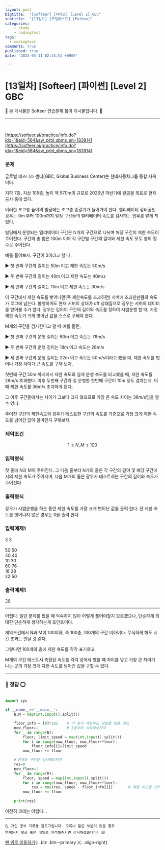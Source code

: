 ```yaml
---
layout: post
bigtitle:  "[Softeer] [파이썬] [Level 2] GBC"
subtitle:  "[13일차] [코딩테스트] [Python]"
categories:
    - study
    - codingtest
tags:
  - codingtest
comments: true
published: true
date: '2023-05-11 02:45:51 +0900'

---
```



# [13일차] [Softeer] [파이썬] [Level 2] GBC

🎀 본 게시물은 Softeer 연습문제 풀이 게시물입니다. 🎀 

---
<br>

[https://softeer.ai/practice/info.do?idx=1&eid=584&sw_prbl_sbms_sn=183914](https://softeer.ai/practice/info.do?idx=1&eid=584&sw_prbl_sbms_sn=183914)


### 문제

글로벌 비즈니스 센터(GBC, Global Business Center)는 현대자동차그룹 통합 사옥이다.

지하 7층, 지상 105층, 높이 약 570m의 규모로 2026년 하반기에 완공을 목표로 현재 공사 중에 있다.

이러한 초고층 높이의 빌딩에는 초고층 승강기가 들어가야 한다. 엘리베이터 정비공인 광우는 0m 부터 100m까지 일정 구간들의 엘리베이터 속도를 검사하는 업무를 맡게 되었다.



빌딩에서 운영되는 엘리베이터 구간은 N개의 구간으로 나뉘며 해당 구간의 제한 속도이 주어진다. 구간의 총 합은 100m 이며 각 구간별 구간의 길이와 제한 속도 모두 양의 정수로 주어진다.



예를 들어보자. 구간이 3이라고 할 때,

▶ 첫 번째 구간의 길이는 50m 이고 제한 속도는 50m/s

▶ 두 번째 구간의 길이는 40m 이고 제한 속도는 40m/s

▶ 세 번째 구간의 길이는 10m 이고 제한 속도는 30m/s



이 구간에서 제한 속도를 벗어나면(즉 제한속도를 초과하면) 서버에 초과한만큼의 속도가 로그에 남는다. 불행하게도 현재 서버의 상태가 off 상태임으로 광우는 서버의 데이터를 받아볼 수가 없다. 광우는 임의의 구간의 길이와 속도를 정하여 시범운행 할 때, 가장 제한 속도가 크게 벗어난 값을 스스로 구해야 한다.



M개의 구간을 검사한다고 할 때 예를 들면,

▶ 첫 번째 구간의 운행 길이는 60m 이고 속도는 76m/s

▶ 두 번째 구간의 운행 길이는 18m 이고 속도는 28m/s

▶ 세 번째 구간의 운행 길이는 22m 이고 속도는 50m/s이라고 했을 때, 제한 속도를 벗어나 가장 차이가 큰 속도를 구해 보자.



첫번째 구간 50m 까지에서 제한 속도와 실제 운행 속도를 비교했을 때, 제한 속도를 26m/s 초과했다. 이후 두번째 구간과 실 운행한 첫번째 구간이 10m 정도 겹치는데, 이때 제한 속도를 36m/s 초과하게 된다.



그 이후 구간들에서는 차이가 그보다 크지 않으므로 가장 큰 속도 차이는 36m/s임을 알 수 있다.



주어진 구간의 제한속도와 광우가 테스트한 구간의 속도를 기준으로 가장 크게 제한 속도를 넘어간 값이 얼마인지 구해보자.


### 제약조건

$$1≤ N, M ≤100$$

### 입력형식

첫 줄에 N과 M이 주어진다. 그 다음 줄부터 N개의 줄은 각 구간의 길이 및 해당 구간에서의 제한 속도가 주어지며, 다음 M개의 줄은 광우가 테스트하는 구간의 길이와 속도가 주어진다.

### 출력형식

광우가 시범운행을 하는 동안 제한 속도를 가장 크게 벗어난 값을 출력 한다. 단 제한 속도를 벗어나지 않은 경우는 0을 출력 한다.

### 입력예제1

3 3         <br>         
50 50      <br>
40 40      <br>
10 30      <br>
60 76      <br>
18 28      <br>
22 50      <br>

### 출력예제1
36        <br>


---

어렵다. 일단 문제를 봤을 때 익숙하지 않아 어떻게 풀어야할지 모르겠으나, 단순하게 최대한 단순하게 생각하는게 포인트이다. 

제약조건에서 N과 M이 100이하, 즉 100층, 100개의 구간 이하이다. 무식하게 해도 시간 초과는 안날 것 같다. 

그렇다면 100개의 층에 제한 속도를 각각 표기하고 

M개의 구간 테스트시 측정된 속도를 각각 넣어서 뺐을 때 차이를 넣고 가장 큰 차이가 나는 곳의 가장 크게 자한 속도를 넘어간 값을 구할 수 있다. 

---

### 🚀 정답 ⭕

```python

import sys

if __name__=='__main__':
    N,M = map(int,input().split())

    floor_info = [0]*101    # 각 층의 제한속도 정보를 넣을 것임 
    now_floor=1             # 1층부터 시작해보자자
    for _ in range(N):
        floor, limit_speed = map(int,input().split())
        for i in range(now_floor, now_floor+floor):
            floor_info[i]=limit_speed
        now_floor += floor 

    # M개의 구간을 검사해보자자
    res=0
    now_floor=1
    for _ in range(M):
        floor, speed = map(int,input().split())
        for i in range(now_floor, now_floor+floor):
            res = max(res, speed - floor_info[i])       # 제한 속도를 벗어나 가장 차이가 큰 속도
        now_floor += floor
    
    print(res)

```

여전히 코테는 어렵다... 

***
    🌜 개인 공부 기록용 블로그입니다. 오류나 틀린 부분이 있을 경우 
    언제든지 댓글 혹은 메일로 지적해주시면 감사하겠습니다! 😄

[맨 위로 이동하기](#){: .btn .btn--primary }{: .align-right}